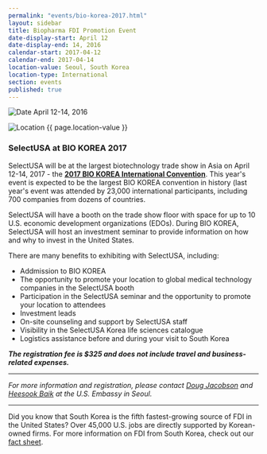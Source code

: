 ```yaml
---
permalink: "events/bio-korea-2017.html"
layout: sidebar
title: Biopharma FDI Promotion Event
date-display-start: April 12
date-display-end: 14, 2016
calendar-start: 2017-04-12
calendar-end: 2017-04-14
location-value: Seoul, South Korea
location-type: International
section: events
published: true
---
```


![Date](https://google.github.io/material-design-icons/action/svg/design/ic_event_24px.svg "Date") April 12-14, 2016

![Location](http://google.github.io/material-design-icons/social/svg/design/ic_location_city_24px.svg "Location") {{ page.location-value }}

### SelectUSA at BIO KOREA 2017

SelectUSA will be at the largest biotechnology trade show in Asia on April 12-14, 2017 - the **[2017 BIO KOREA International Convention](http://www.biokorea.org/e_default.asp?pLn=Eng)**. This year's event is expected to be the largest BIO KOREA convention in history (last year's event was attended by 23,000 international participants, including 700 companies from dozens of countries.

SelectUSA will have a booth on the trade show floor with space for up to 10 U.S. economic development organizations (EDOs). During BIO KOREA, SelectUSA will host an investment seminar to provide information on how and why to invest in the United States.

There are many benefits to exhibiting with SelectUSA, including:

* Addmission to BIO KOREA
* The opportunity to promote your location to global medical technology companies in the SelectUSA booth
* Participation in the SelectUSA seminar and the opportunity to promote your location to attendees
* Investment leads
* On-site counseling and support by SelectUSA staff
* Visibility in the SelectUSA Korea life sciences catalogue
* Logistics assistance before and during your visit to South Korea

_**The registration fee is $325 and does not include travel and business-related expenses.**_

---

_For more information and registration, please contact [Doug Jacobson](mailto:doug.jacobson@trade.gov) and [Heesook Baik](mailto:heesook.baik@trade.gov) at the U.S. Embassy in Seoul._

---

Did you know that South Korea is the fifth fastest-growing source of FDI in the United States? Over 45,000 U.S. jobs are directly supported by Korean-owned firms. For more information on FDI from South Korea, check out our [fact sheet](http://selectusa.commerce.gov/country-fact-sheets/South_Korea_Fact_Sheet.pdf).
